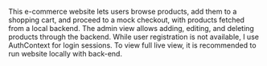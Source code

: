This e-commerce website lets users browse products, add them to a shopping cart, and proceed to a mock checkout, with products fetched from a local backend. The admin view allows adding, editing, and deleting products through the backend. While user registration is not available, I use AuthContext for login sessions. To view full live view, it is recommended to run website locally with back-end.